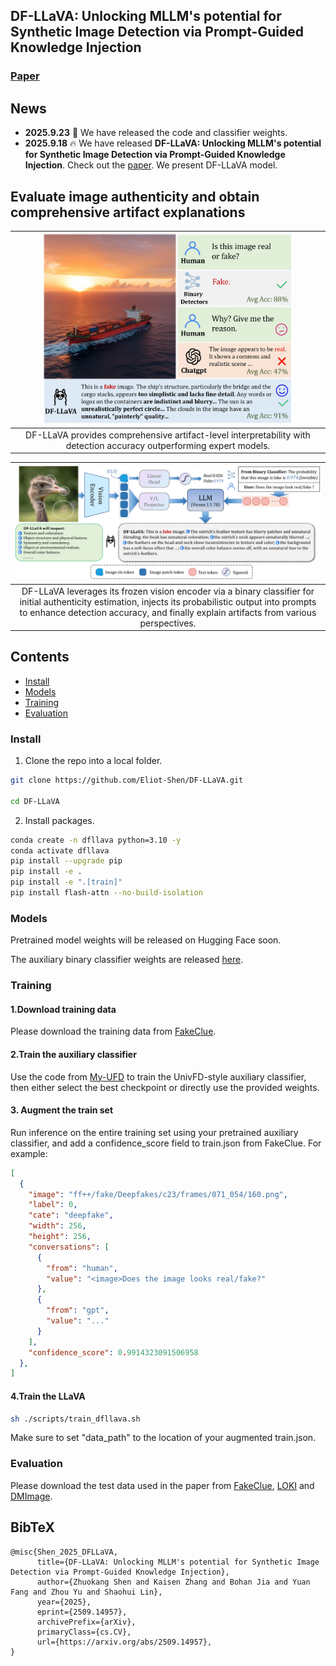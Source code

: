 ## DF-LLaVA: Unlocking MLLM's potential for Synthetic Image Detection via Prompt-Guided Knowledge Injection

### [Paper](https://arxiv.org/abs/2509.14957)

## News
- **2025.9.23** 🤗 We have released the code and classifier weights.
- **2025.9.18** 🔥 We have released **DF-LLaVA: Unlocking MLLM's potential for Synthetic Image Detection via Prompt-Guided Knowledge Injection**. Check out the [paper](https://arxiv.org/abs/2509.14957). We present DF-LLaVA model.

## Evaluate image authenticity and obtain comprehensive artifact explanations

<!-- | ![DF-LLaVA](./images/intro.jpg) | -->
| <img src="./images/intro.jpg" alt="DF-LLaVA" width="400"/> |
|:--:|
| DF-LLaVA provides comprehensive artifact-level interpretability with detection accuracy outperforming expert models. |

| ![DF-LLaVA](./images/teaser.jpg) |
|:--:|
| DF-LLaVA leverages its frozen vision encoder via a binary classifier for initial authenticity estimation, injects its probabilistic output into prompts to enhance detection accuracy, and finally explain artifacts from various perspectives. |

## Contents

- [Install](#install)
- [Models](#models)
- [Training](#Training)
- [Evaluation](#Evaluation)


### Install

1. Clone the repo into a local folder.

```bash
git clone https://github.com/Eliot-Shen/DF-LLaVA.git

cd DF-LLaVA
```

2. Install packages.

```bash
conda create -n dfllava python=3.10 -y
conda activate dfllava
pip install --upgrade pip 
pip install -e .
pip install -e ".[train]"
pip install flash-attn --no-build-isolation
```

### Models
Pretrained model weights will be released on Hugging Face soon.

The auxiliary binary classifier weights are released [here](https://github.com/Eliot-Shen/My-UFD/tree/main/checkpoints/clip_vitl14_336-2025-08-19-13-12-24).


### Training

#### 1.Download training data
Please download the training data from [FakeClue](https://huggingface.co/datasets/lingcco/FakeClue).

#### 2.Train the auxiliary classifier
Use the code from [My-UFD](https://github.com/Eliot-Shen/My-UFD) to train the UnivFD-style auxiliary classifier, then either select the best checkpoint or directly use the provided weights.

#### 3. Augment the train set
Run inference on the entire training set using your pretrained auxiliary classifier, and add a confidence_score field to train.json from FakeClue.
For example:
```json
[
  {
    "image": "ff++/fake/Deepfakes/c23/frames/071_054/160.png",
    "label": 0,
    "cate": "deepfake",
    "width": 256,
    "height": 256,
    "conversations": [
      {
        "from": "human",
        "value": "<image>Does the image looks real/fake?"
      },
      {
        "from": "gpt",
        "value": "..."
      }
    ],
    "confidence_score": 0.9914323091506958 
  },
]
```
#### 4.Train the LLaVA
```bash
sh ./scripts/train_dfllava.sh
```
Make sure to set "data_path" to the location of your augmented train.json.

### Evaluation
Please download the test data used in the paper from [FakeClue](https://huggingface.co/datasets/lingcco/FakeClue), [LOKI](https://huggingface.co/datasets/bczhou/LOKI) and [DMImage](https://github.com/grip-unina/DMimageDetection).


## BibTeX

```
@misc{Shen_2025_DFLLaVA,
      title={DF-LLaVA: Unlocking MLLM's potential for Synthetic Image Detection via Prompt-Guided Knowledge Injection}, 
      author={Zhuokang Shen and Kaisen Zhang and Bohan Jia and Yuan Fang and Zhou Yu and Shaohui Lin},
      year={2025},
      eprint={2509.14957},
      archivePrefix={arXiv},
      primaryClass={cs.CV},
      url={https://arxiv.org/abs/2509.14957}, 
}
```

```

